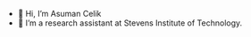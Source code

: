 - 👋 Hi, I’m Asuman Celik
- 👀 I’m a research assistant at Stevens Institute of Technology.


<!---
arncelik/arncelik is a ✨ special ✨ repository because its `README.md` (this file) appears on your GitHub profile.
You can click the Preview link to take a look at your changes.
--->
